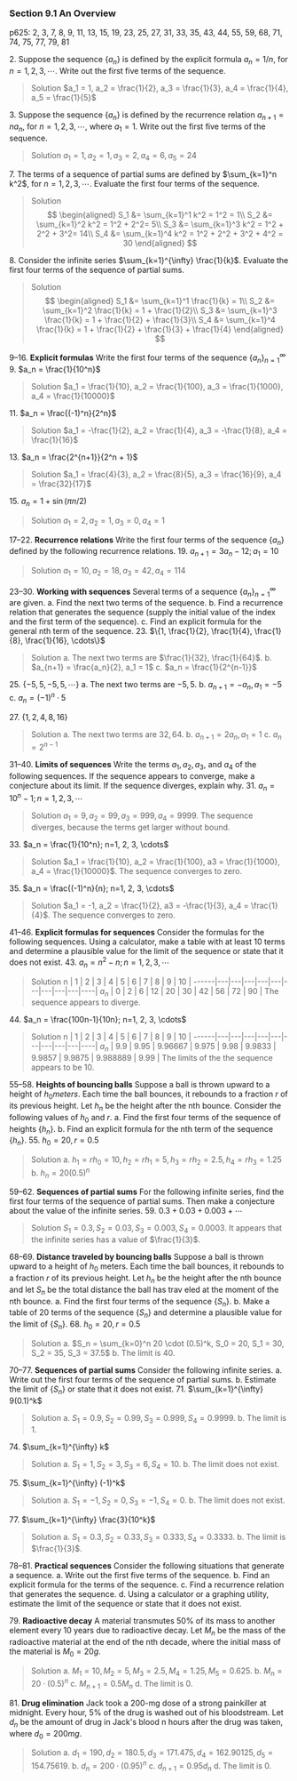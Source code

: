 ### Section 9.1 An Overview
p625: 2, 3, 7, 8, 9, 11, 13, 15, 19, 23, 25, 27, 31, 33, 35, 43, 44, 55, 59, 68, 71, 74, 75, 77, 79, 81

2\. Suppose the sequence $\{a_n\}$ is defined by the explicit formula $a_n = 1/n$, for $n = 1, 2, 3, \cdots$. Write out the first five terms of the sequence.
>Solution
$a_1 = 1, a_2 = \frac{1}{2}, a_3 = \frac{1}{3}, a_4 = \frac{1}{4}, a_5 = \frac{1}{5}$

3\. Suppose the sequence $\{a_n\}$ is defined by the recurrence relation $a_{n+1} = na_n$, for $n = 1, 2, 3, \cdots$, where $a_1 = 1$. Write out the first five terms of the sequence.
>Solution
$a_1 = 1, a_2 = 1, a_3 = 2, a_4 = 6, a_5 = 24$

7\. The terms of a sequence of partial sums are defined by $\sum_{k=1}^n k^2$, for $n = 1, 2, 3, \cdots$. Evaluate the first four terms of the sequence.
>Solution
$$
\begin{aligned}
S_1 &= \sum_{k=1}^1 k^2 = 1^2 = 1\\
S_2 &= \sum_{k=1}^2 k^2 = 1^2 + 2^2= 5\\
S_3 &= \sum_{k=1}^3 k^2 = 1^2 + 2^2 + 3^2= 14\\
S_4 &= \sum_{k=1}^4 k^2 = 1^2 + 2^2 + 3^2 + 4^2 = 30
\end{aligned}
$$

8\. Consider the infinite series $\sum_{k=1}^{\infty} \frac{1}{k}$. Evaluate the first four terms of the sequence of partial sums.
>Solution
$$
\begin{aligned}
S_1 &= \sum_{k=1}^1 \frac{1}{k} = 1\\
S_2 &= \sum_{k=1}^2 \frac{1}{k} = 1 + \frac{1}{2}\\
S_3 &= \sum_{k=1}^3 \frac{1}{k} = 1 + \frac{1}{2} + \frac{1}{3}\\
S_4 &= \sum_{k=1}^4 \frac{1}{k} = 1 + \frac{1}{2} + \frac{1}{3} + \frac{1}{4}
\end{aligned}
$$

9–16\. **Explicit formulas** Write the first four terms of the sequence $\{a_n\}_{n=1}^{\infty}$
9\. $a_n = \frac{1}{10^n}$
>Solution
$a_1 = \frac{1}{10}, a_2 = \frac{1}{100}, a_3 = \frac{1}{1000}, a_4 = \frac{1}{10000}$

11\. $a_n = \frac{(-1)^n}{2^n}$
>Solution
$a_1 = -\frac{1}{2}, a_2 = \frac{1}{4}, a_3 = -\frac{1}{8}, a_4 = \frac{1}{16}$

13\. $a_n = \frac{2^{n+1}}{2^n + 1}$
>Solution
$a_1 = \frac{4}{3}, a_2 = \frac{8}{5}, a_3 = \frac{16}{9}, a_4 = \frac{32}{17}$

15\. $a_n = 1+ \sin(\pi n/2)$
>Solution
$a_1 = 2, a_2 = 1, a_3 = 0, a_4 = 1$

17–22\. **Recurrence relations** Write the first four terms of the sequence $\{a_n\}$ defined by the following recurrence relations.
19\. $a_{n+1}=3a_n-12; a_1 = 10$
>Solution
$a_1 = 10, a_2 = 18, a_3 = 42, a_4 = 114$

23–30\. **Working with sequences** Several terms of a sequence $\{a_n\}_{n=1}^{\infty}$ are given.
a. Find the next two terms of the sequence.
b. Find a recurrence relation that generates the sequence (supply the initial value of the index and the first term of the sequence).
c. Find an explicit formula for the general nth term of the sequence.
23\. $\{1, \frac{1}{2}, \frac{1}{4}, \frac{1}{8}, \frac{1}{16}, \cdots\}$
>Solution
a. The next two terms are $\frac{1}{32}, \frac{1}{64}$.
b. $a_{n+1} = \frac{a_n}{2}, a_1 = 1$
c. $a_n = \frac{1}{2^{n-1}}$

25\. $\{-5, 5, -5, 5, \cdots\}$
a. The next two terms are $-5, 5$.
b. $a_{n+1} = -a_n, a_1 = -5$
c. $a_n = (-1)^n \cdot 5$

27\. $\{1, 2, 4, 8, 16\}$
>Solution
a. The next two terms are $32, 64$.
b. $a_{n+1} = 2a_n, a_1 = 1$
c. $a_n = 2^{n-1}$

31–40\. **Limits of sequences** Write the terms $a_1, a_2, a_3$, and $a_4$ of the following sequences. If the sequence appears to converge, make a conjecture about its limit. If the sequence diverges, explain why.
31\. $a_n = 10^n - 1; n=1, 2, 3, \cdots$
>Solution
$a_1 = 9, a_2 = 99, a_3 = 999, a_4 = 9999$. The sequence diverges, because the terms get larger without bound.

33\. $a_n = \frac{1}{10^n}; n=1, 2, 3, \cdots$
>Solution
$a_1 = \frac{1}{10}, a_2 = \frac{1}{100}, a3 = \frac{1}{1000}, a_4 = \frac{1}{10000}$. The sequence converges to zero.

35\. $a_n = \frac{(-1)^n}{n}; n=1, 2, 3, \cdots$
>Solution
$a_1 = -1, a_2 = \frac{1}{2}, a3 = -\frac{1}{3}, a_4 = \frac{1}{4}$. The sequence converges to zero.

41–46\. **Explicit formulas for sequences** Consider the formulas for the following sequences. Using a calculator, make a table with at least 10 terms and determine a plausible value for the limit of the sequence or state that it does not exist.
43\. $a_n = n^2-n; n=1, 2, 3, \cdots$
>Solution
n     | 1 | 2 | 3 | 4 | 5 | 6 | 7 | 8 | 9 | 10 |
------|---|---|---|---|---|---|---|---|---|----|
$a_n$ | 0 | 2 | 6 | 12 | 20 | 30 | 42 | 56 | 72 | 90 |
The sequence appears to diverge.

44\. $a_n = \frac{100n-1}{10n}; n=1, 2, 3, \cdots$
>Solution
n     | 1 | 2 | 3 | 4 | 5 | 6 | 7 | 8 | 9 | 10 |
------|---|---|---|---|---|---|---|---|---|----|
$a_n$ | 9.9 | 9.95 | 9.96667 | 9.975 | 9.98 | 9.9833 | 9.9857 | 9.9875 | 9.988889 | 9.99 |
The limits of the the sequence appears to be 10.

55–58\. **Heights of bouncing balls** Suppose a ball is thrown upward to a height of $h_0 meters$. Each time the ball bounces, it rebounds to a fraction $r$ of its previous height. Let $h_n$ be the height after the nth bounce. Consider the following values of $h_0$ and $r$.
a. Find the first four terms of the sequence of heights $\{h_n\}$.
b. Find an explicit formula for the nth term of the sequence $\{h_n\}$.
55\. $h_0 = 20, r=0.5$
>Solution
a. $h_1 = rh_0 = 10, h_2 = rh_1 = 5, h_3 = rh_2 = 2.5, h_4 = rh_3 = 1.25$
b. $h_n = 20(0.5)^n$

59–62\. **Sequences of partial sums** For the following infinite series, find the first four terms of the sequence of partial sums. Then make a conjecture about the value of the infinite series.
59\. $0.3+0.03+0.003+\cdots$
>Solution
$S_1 = 0.3, S_2 = 0.03, S_3 = 0.003, S_4 = 0.0003$. It appears that the infinite series has a value of $\frac{1}{3}$.

68–69\. **Distance traveled by bouncing balls** Suppose a ball is thrown upward to a height of $h_0$ meters. Each time the ball bounces, it rebounds to a fraction $r$ of its previous height. Let $h_n$ be the height after the nth bounce and let $S_n$ be the total distance the ball has trav eled at the moment of the nth bounce.
a. Find the first four terms of the sequence $\{S_n\}$.
b. Make a table of 20 terms of the sequence $\{S_n\}$ and determine a plausible value for the limit of $\{S_n\}$.
68\. $h_0 = 20, r=0.5$
>Solution
a. $S_n = \sum_{k=0}^n 20 \cdot (0.5)^k, S_0 = 20, S_1 = 30, S_2 = 35, S_3 = 37.5$
b. The limit is 40.

70–77\. **Sequences of partial sums** Consider the following infinite
series.
a. Write out the first four terms of the sequence of partial sums.
b. Estimate the limit of $\{S_n\}$ or state that it does not exist.
71\. $\sum_{k=1}^{\infty} 9(0.1)^k$
>Solution
a. $S_1 = 0.9, S_2 = 0.99, S_3 = 0.999, S_4 = 0.9999$.
b. The limit is 1.

74\. $\sum_{k=1}^{\infty} k$
>Solution
a. $S_1 = 1, S_2 = 3, S_3 = 6, S_4 = 10$.
b. The limit does not exist.

75\. $\sum_{k=1}^{\infty} (-1)^k$
>Solution
a. $S_1 = -1, S_2 = 0, S_3 = -1, S_4 = 0$.
b. The limit does not exist.

77\. $\sum_{k=1}^{\infty} \frac{3}{10^k}$
>Solution
a. $S_1 = 0.3, S_2 = 0.33, S_3 = 0.333, S_4 = 0.3333$.
b. The limit is $\frac{1}{3}$.

78–81\. **Practical sequences** Consider the following situations that generate a sequence.
a. Write out the first five terms of the sequence.
b. Find an explicit formula for the terms of the sequence.
c. Find a recurrence relation that generates the sequence.
d. Using a calculator or a graphing utility, estimate the limit of the sequence or state that it does not exist.

79\. **Radioactive decay** A material transmutes 50% of its mass to another element every 10 years due to radioactive decay. Let $M_n$ be the mass of the radioactive material at the end of the nth decade, where the initial mass of the material is $M_0 = 20 g$.
>Solution
a. $M_1 = 10, M_2 = 5, M_3 = 2.5, M_4 = 1.25, M_5 = 0.625$.
b. $M_n = 20\cdot(0.5)^n$
c. $M_{n+1} = 0.5M_n$
d. The limit is 0.

81\. **Drug elimination** Jack took a 200-mg dose of a strong painkiller at midnight. Every hour, 5% of the drug is washed out of his bloodstream. Let $d_n$ be the amount of drug in Jack's blood n hours after the drug was taken, where $d_0 = 200 mg$.
>Solution
a. $d_1 = 190, d_2 = 180.5, d_3 = 171.475, d_4 = 162.90125, d_5 = 154.75619$.
b. $d_n = 200\cdot(0.95)^n$
c. $d_{n+1} = 0.95d_n$
d. The limit is 0.
